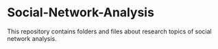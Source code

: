 # Social-Network-Analysis
This repository contains folders and files about research topics of social network analysis. 
